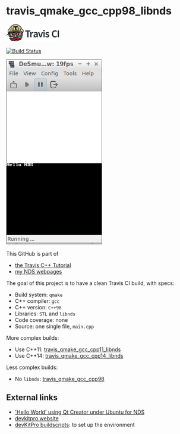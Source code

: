 # travis_qmake_gcc_cpp98_libnds

[![Travis CI logo](TravisCI.png)](https://travis-ci.org)

[![Build Status](https://travis-ci.org/richelbilderbeek/travis_qmake_gcc_cpp98_libnds.svg?branch=master)](https://travis-ci.org/richelbilderbeek/travis_qmake_gcc_cpp98_libnds)

![travis_qmake_gcc_cpp98_libnds](travis_qmake_gcc_cpp98_libnds.png)

This GitHub is part of 

 * [the Travis C++ Tutorial](https://github.com/richelbilderbeek/travis_cpp_tutorial)
 * [my NDS webpages](https://github.com/richelbilderbeek/cpp/blob/master/content/CppNds.md)

The goal of this project is to have a clean Travis CI build, with specs:

 * Build system: `qmake`
 * C++ compiler: `gcc`
 * C++ version: `C++98`
 * Libraries: `STL` and `libnds`
 * Code coverage: none
 * Source: one single file, `main.cpp`

More complex builds:

 * Use C++11: [travis_qmake_gcc_cpp11_libnds](https://www.github.com/richelbilderbeek/travis_qmake_gcc_cpp11_libnds)
 * Use C++14: [travis_qmake_gcc_cpp14_libnds](https://www.github.com/richelbilderbeek/travis_qmake_gcc_cpp14_libnds)

Less complex builds:

 * No `libnds`: [travis_qmake_gcc_cpp98](https://www.github.com/richelbilderbeek/travis_qmake_gcc_cpp98)

## External links

 * ['Hello World' using Qt Creator under Ubuntu for NDS](http://www.richelbilderbeek.nl/CppHelloWorldQtCreatorUbuntuNds.htm)
 * [devkitpro website](http://devkitpro.org)
 * [devKitPro buildscripts](https://github.com/devkitPro/buildscripts): to set up the environment